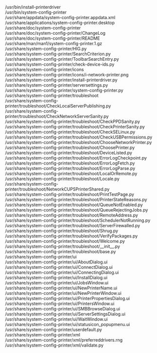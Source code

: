 /usr/bin/install-printerdriver  
/usr/bin/system-config-printer  
/usr/share/appdata/system-config-printer.appdata.xml  
/usr/share/applications/system-config-printer.desktop  
/usr/share/doc/system-config-printer  
/usr/share/doc/system-config-printer/ChangeLog  
/usr/share/doc/system-config-printer/README  
/usr/share/man/man1/system-config-printer.1.gz  
/usr/share/system-config-printer/HIG.py  
/usr/share/system-config-printer/SearchCriterion.py  
/usr/share/system-config-printer/ToolbarSearchEntry.py  
/usr/share/system-config-printer/check-device-ids.py  
/usr/share/system-config-printer/icons  
/usr/share/system-config-printer/icons/i-network-printer.png  
/usr/share/system-config-printer/install-printerdriver.py  
/usr/share/system-config-printer/serversettings.py  
/usr/share/system-config-printer/system-config-printer.py  
/usr/share/system-config-printer/troubleshoot  
/usr/share/system-config-printer/troubleshoot/CheckLocalServerPublishing.py  
/usr/share/system-config-printer/troubleshoot/CheckNetworkServerSanity.py  
/usr/share/system-config-printer/troubleshoot/CheckPPDSanity.py  
/usr/share/system-config-printer/troubleshoot/CheckPrinterSanity.py  
/usr/share/system-config-printer/troubleshoot/CheckSELinux.py  
/usr/share/system-config-printer/troubleshoot/CheckUSBPermissions.py  
/usr/share/system-config-printer/troubleshoot/ChooseNetworkPrinter.py  
/usr/share/system-config-printer/troubleshoot/ChoosePrinter.py  
/usr/share/system-config-printer/troubleshoot/DeviceListed.py  
/usr/share/system-config-printer/troubleshoot/ErrorLogCheckpoint.py  
/usr/share/system-config-printer/troubleshoot/ErrorLogFetch.py  
/usr/share/system-config-printer/troubleshoot/ErrorLogParse.py  
/usr/share/system-config-printer/troubleshoot/LocalOrRemote.py  
/usr/share/system-config-printer/troubleshoot/Locale.py  
/usr/share/system-config-printer/troubleshoot/NetworkCUPSPrinterShared.py  
/usr/share/system-config-printer/troubleshoot/PrintTestPage.py  
/usr/share/system-config-printer/troubleshoot/PrinterStateReasons.py  
/usr/share/system-config-printer/troubleshoot/QueueNotEnabled.py  
/usr/share/system-config-printer/troubleshoot/QueueRejectingJobs.py  
/usr/share/system-config-printer/troubleshoot/RemoteAddress.py  
/usr/share/system-config-printer/troubleshoot/SchedulerNotRunning.py  
/usr/share/system-config-printer/troubleshoot/ServerFirewalled.py  
/usr/share/system-config-printer/troubleshoot/Shrug.py  
/usr/share/system-config-printer/troubleshoot/VerifyPackages.py  
/usr/share/system-config-printer/troubleshoot/Welcome.py  
/usr/share/system-config-printer/troubleshoot/\_\_init\_\_.py  
/usr/share/system-config-printer/troubleshoot/base.py  
/usr/share/system-config-printer/ui  
/usr/share/system-config-printer/ui/AboutDialog.ui  
/usr/share/system-config-printer/ui/ConnectDialog.ui  
/usr/share/system-config-printer/ui/ConnectingDialog.ui  
/usr/share/system-config-printer/ui/InstallDialog.ui  
/usr/share/system-config-printer/ui/JobsWindow.ui  
/usr/share/system-config-printer/ui/NewPrinterName.ui  
/usr/share/system-config-printer/ui/NewPrinterWindow.ui  
/usr/share/system-config-printer/ui/PrinterPropertiesDialog.ui  
/usr/share/system-config-printer/ui/PrintersWindow.ui  
/usr/share/system-config-printer/ui/SMBBrowseDialog.ui  
/usr/share/system-config-printer/ui/ServerSettingsDialog.ui  
/usr/share/system-config-printer/ui/WaitWindow.ui  
/usr/share/system-config-printer/ui/statusicon\_popupmenu.ui  
/usr/share/system-config-printer/userdefault.py  
/usr/share/system-config-printer/xml  
/usr/share/system-config-printer/xml/preferreddrivers.rng  
/usr/share/system-config-printer/xml/validate.py  
